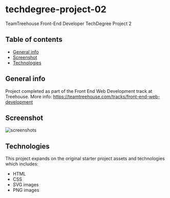 # techdegree-project-02

TeamTreehouse Front-End Developer TechDegree Project 2

## Table of contents

- [General info](#general-info)
- [Screenshot](#screenshot)
- [Technologies](#technologies)

## General info

Project completed as part of the Front End Web Development track at Treehouse. More info: https://teamtreehouse.com/tracks/front-end-web-development

## Screenshot

![screenshots](https://user-images.githubusercontent.com/764270/140817409-16857563-93ef-4521-ab71-4717c0cc990e.png)

## Technologies

This project expands on the original starter project assets and technologies which includes:

- HTML
- CSS
- SVG images
- PNG images
